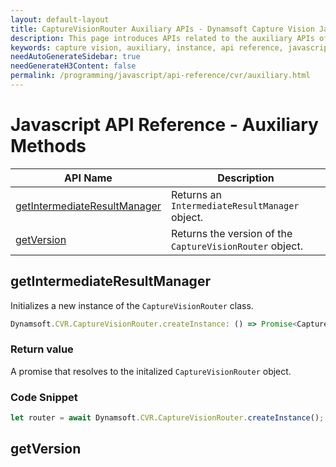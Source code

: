 ```yaml
---
layout: default-layout
title: CaptureVisionRouter Auxiliary APIs - Dynamsoft Capture Vision JavaScript Edition API
description: This page introduces APIs related to the auxiliary APIs of CaptureVisionRouter of Dynamsoft Capture Vision JavaScript Edition.
keywords: capture vision, auxiliary, instance, api reference, javascript, js
needAutoGenerateSidebar: true
needGenerateH3Content: false
permalink: /programming/javascript/api-reference/cvr/auxiliary.html
---
```


# Javascript API Reference - Auxiliary Methods

| API Name                                                      | Description                                              |
| ------------------------------------------------------------- | -------------------------------------------------------- |
| [getIntermediateResultManager](#getintermediateresultmanager) | Returns an `IntermediateResultManager` object.           |
| [getVersion](#getversion)                                     | Returns the version of the `CaptureVisionRouter` object. |

## getIntermediateResultManager

Initializes a new instance of the `CaptureVisionRouter` class.

```typescript
Dynamsoft.CVR.CaptureVisionRouter.createInstance: () => Promise<CaptureVisionRouter>;
```

### Return value

A promise that resolves to the initalized `CaptureVisionRouter` object.

### Code Snippet

```js
let router = await Dynamsoft.CVR.CaptureVisionRouter.createInstance();
```

## getVersion